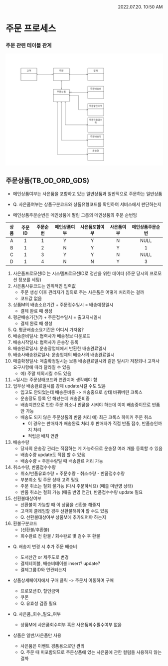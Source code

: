 <div style="text-align: right"> 2022.07.20. 10:50 AM </div>

# 주문 프로세스

### 주문 관련 테이블 관계
![image](../../source/imgs/erd.png)

## 주문상품(TB_OD_ORD_GDS)

* 메인상품여부는 사은품을 포함하고 있는 일반상품과 일반적으로 주문하는 일반상품
* Q. 사은품여부는 상품구분코드와 상품유형코드를 확인하여 서비스에서 판단하는지

* 메인상품주문순번은 메인상품에 딸린 그룹의 메인상품의 주문 순번임

|상품|주문ID|주문순번|메인상품여부|사은품포함여부|사은품여부|메인상품주문순번|
|:---:|:---:|:---:|:---:|:---:|:---:|:---:|
|A|1|1|Y|Y|N|NULL|
|B|1|2|N|Y|Y|1|
|C|1|3|Y|Y|N|NULL|
|D|1|4|N|N|Y|3|

1. 사은품프로모션ID 는 시스템프로모션ID로 정산을 위한 데이터 (주문 당시의 프로모션 정보를 세팅)
2. 사은품사유코드는 인위적인 입력값
    - 주문 생성 이후 관리자가 임의로 주는 사은품은 어떻게 처리하는 걸까
    - 코드값 없음
3. 상품M의 배송소요기간 + 주문접수일시 = 배송예정일시
    - 결제 완료 때 생성
4. 평균배송기간(?) + 주문접수일시 = 출고지시일시
    - 결제 완료 때 생성
5. Q. 평균배송소요기간은 어디서 가져옴?
6. 배송준비일시: 협력사가 배송정보 다운로드
7. 배송시작일시: 협력사가 운송장 등록
8. 배송완료일시: 운송장업체에서 반환한 배송완료일시
9. 배송사배송완료일시: 운송업체의 배송사의 배송완료일시
10. 매출확정일시: 매출확정일시는 보통 배송완료일시와 같은 일시가 저장되나 고객사요구사항에 따라 달라질 수 있음
    - 예) 주말 제외시킬 수도 있음
11. ~일시는 주문상태코드와 연관지어 생각해야 함
12. 업무상 배송완료일시를 강제 update시킬 수도 있음
    - 입고도 안되었는데 배송준비중 -> 배송중으로 상태 바꿔버린 크록스
    - 운송장도 등록 안 해놨는데 배송준비중
    - 배송지연으로 인한 주문 취소나 반품을 시켜야 하는데 이미 배송중이므로 반품만 가능
    - 배송도 되지 않은 주문상품의 반품 처리 예) 최근 크록스 하이커 주문 취소
        - 이 경우는 판매자가 배송완료 처리 후 판매자가 직접 반품 접수, 반품승인까지 처리
        - 적립금 배치 연관
13. 배송수량
    - 당사의 운송장 관리는 직접하는 게 가능하므로 운송장 여러 개를 등록할 수 있음
    - 배송수량 update도 직접 할 수 있음
    - 배송수량 = 주문수량일 때 배송완료 처리 가능
14. 취소수량, 반품접수수량
    - 취소/반품유효수량 = 주문수량 - 취소수량 - 반품접수수량
    - 부분취소 및 주문 상태 고려 필요
    - 주문 취소는 철회 불가능 (다시 주문하세요) (매출 미반영 상태)
    - 반품 취소는 철회 가능 (매출 반영 연관), 반품접수수량 update 필요
15. 선환불대상여부
    - 선환불이 가능할 때 이 상품을 선환불 해줄지
    - 고객이 클레임할 경우 선환불해줘야 할 수도 있음
    - Q. 선환불대상여부 상품M에 추가되어야 하는지
16. 환불구분코드
    - (선환불/후환불)
    - 회수완료 전 환불 / 회수완료 및 검수 후 환불


* Q. 배송지 변경 시 추가 주문 배송비
    - 도서산간 or 제주도로 변경
    - 결제테이블, 배송비테이블 insert? update?
    - 결제그룹ID와 연관되는지
* 상품상세페이지에서 구매 클릭 -> 주문서 이동하여 구매
    - 프로모션ID, 할인금액
    - 쿠폰
    - Q. 유효성 검증 필요

* Q. 사은품_회수_필요_여부
    - 상품M에 사은품회수여부 혹은 사은품회수필수여부 없음
* 상품은 일반/사은품만 사용
    - 사은품은 이벤트 경품용으로만 관리
    - Q. 주문 때 미포함되므로 주문상품에 있는 사은품에 관한 컬럼들 사용하지 않는 걸까